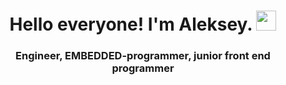 <h1 align="center">Hello everyone! I'm Aleksey.
<img src="https://github.com/blackcater/blackcater/raw/main/images/Hi.gif" height="32"/></h1>
<h3 align="center">Engineer, EMBEDDED-programmer, junior front end programmer</h3>

<!--
**VolcharaMastering/VolcharaMastering** is a ✨ _special_ ✨ repository because its `README.md` (this file) appears on your GitHub profile.

Here are some ideas to get you started:

- 🔭 I’m currently working on ...
- 🌱 I’m currently learning ...
- 👯 I’m looking to collaborate on ...
- 🤔 I’m looking for help with ...
- 💬 Ask me about ...
- 📫 How to reach me: ...
- 😄 Pronouns: ...
- ⚡ Fun fact: ...
-->
